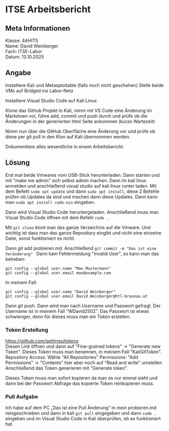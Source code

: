 
# ITSE Arbeitsbericht
## Meta Informationen
Klasse: 4AHITS  
Name: David Weinberger   
Fach: ITSE-Labor   
Datum: 13.10.2025     

## Angabe
Installiere Kali und Metasploitable (falls noch nicht geschehen)
Stelle beide VMs auf Bridged ins Labor-Netz

Installiere Visual Studio Code auf Kali Linux

Klone das Github Projekt in Kali, nimm mit VS Code eine Änderung im Markdown vor, führe add, commit und push durch und prüfe ob die Änderungen in der generierten html Seite ankommen (kurze Wartezeit)

Nimm nun über die GitHub Oberfläche eine Änderung vor und prüfe ob diese per git pull in den Klon auf Kali übernommen werden.

Dokumentiere alles wesentliche in einem Arbeitsbericht.

## Lösung

Erst mal beide Vmwares vom USB-Stick herunterladen. Dann starten und mit "make me admin" sich selbst admin machen. 
Dann im kali linux anmelden und anschließend visual studio auf kali linux runter laden. Mit dem Befehl ```sudo upt update``` und dann ```sudo upt install```, diese 2 Befehle prüfen ob Updates da sind und machen dann diese Updates. Dann kann man ```sudo apt install code-oss``` eingeben.
     
Dann wird Visual Studio Code heruntergeladen. Anschließend muss man Visual Studio Code öffnen mit dem Befehl ```code .```

Mit ```git clone``` klont man das ganze Verzeichnis auf die Vmware. Und wichtig ist dass man das ganze Repository eingibt und nicht eine einzelne Datei, sonst funktioniert es nicht.



Dann git add probieren.md. Anschließend ```git commit -m "Das ist eine Veränderung" ```
Dann kam Fehlermeldung "Invalid User", so kann man das beheben:
```
git config --global user.name "Max Mustermann"
git config --global user.email max@example.com 
```
In meinem Fall:

```
git config --global user.name "David Weinberger"
git config --global user.email David.Weinberger@htl-braunau.at 
```


Dann git push. Dann wird man nach Username und Passwort gefragt.
Der Username ist in meinem Fall "WDavid2502".
Das Passwort ist etwas schwieriger, denn für dieses muss man ein Token erstellen. 

### Token Erstellung

https://github.com/settings/tokens   
Diesen Link öffnen und dann auf "Fine-grained tokens" -> "Generate new Token".
Dieses Token muss man benennen, in meinem Fall "KaliGitToken".
Repository Access: Wähle "All Repositories"
Permissions: "Add Permissions" -> "Contents" hier aber noch auf "Read and write" umstellen
Anschließend das Token generieren mit "Generate token". 

Dieses Token muss man sofort kopieren da man es nur einmal sieht und dann bei der Passwort Abfrage das kopierte Token reinkopieren muss.


### Pull Aufgabe
Ich habe auf dem PC „Das ist eine Pull Änderung“ in mein probieren.md reingeschrieben und dann in kali ```git pull``` eingegeben und dann ```code .``` 
eingeben und im Visual Studio Code in Kali überprüfen, ob es funktioniert hat.







